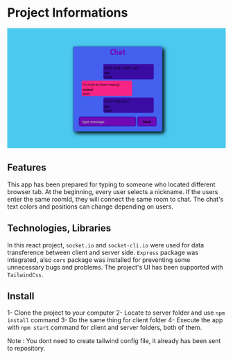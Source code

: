 # Project Informations

<img src='./client/assets/react_chat_image_.png' width='600'>

## Features
This app has been prepared for typing to someone who located different browser tab. At the beginning, every user selects a nickname. If the users enter the same roomId, they will connect the same room to chat. The chat's text colors and positions can change depending on users. 

## Technologies, Libraries

In this react project, `socket.io` and `socket-cli.io` were used for data transference between client and server side.  `Express` package was integrated, also `cors` package was installed for preventing some unnecessary bugs and problems. The project's UI has been supported with `TailwindCss`.

## Install

1- Clone the project to your computer
2- Locate to server folder and use `npm install` command
3- Do the same thing for client folder
4- Execute the app with `npm start` command for client and server folders, both of them.

Note : You dont need to create tailwind config file, it already has been sent to repository.








